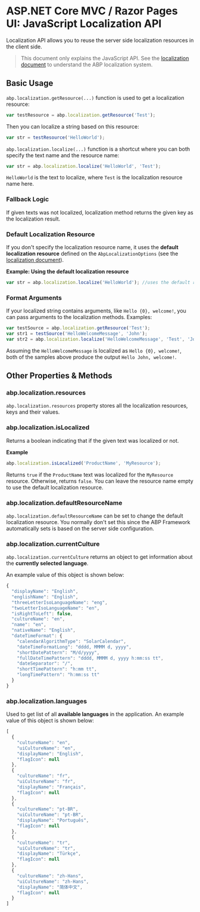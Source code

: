 # ASP.NET Core MVC / Razor Pages UI: JavaScript Localization API

Localization API allows you to reuse the server side localization resources in the client side.

> This document only explains the JavaScript API. See the [localization document](../../../Localization.md) to understand the ABP localization system.

## Basic Usage

`abp.localization.getResource(...)` function is used to get a localization resource:

````js
var testResource = abp.localization.getResource('Test');
````

Then you can localize a string based on this resource:

````js
var str = testResource('HelloWorld');
````

`abp.localization.localize(...)` function is a shortcut where you can both specify the text name and the resource name:

````js
var str = abp.localization.localize('HelloWorld', 'Test');
````

`HelloWorld` is the text to localize, where `Test` is the localization resource name here.

### Fallback Logic

If given texts was not localized, localization method returns the given key as the localization result.

### Default Localization Resource

If you don't specify the localization resource name, it uses the **default localization resource** defined on the `AbpLocalizationOptions` (see the [localization document](../../../Localization.md)).

**Example: Using the default localization resource**

````js
var str = abp.localization.localize('HelloWorld'); //uses the default resource
````

### Format Arguments

If your localized string contains arguments, like `Hello {0}, welcome!`, you can pass arguments to the localization methods. Examples:

````js
var testSource = abp.localization.getResource('Test');
var str1 = testSource('HelloWelcomeMessage', 'John');
var str2 = abp.localization.localize('HelloWelcomeMessage', 'Test', 'John');
````

Assuming the `HelloWelcomeMessage` is localized as `Hello {0}, welcome!`, both of the samples above produce the output `Hello John, welcome!`.

## Other Properties & Methods

### abp.localization.resources

`abp.localization.resources` property stores all the localization resources, keys and their values.

### abp.localization.isLocalized

Returns a boolean indicating that if the given text was localized or not.

**Example**

````js
abp.localization.isLocalized('ProductName', 'MyResource');
````

Returns `true` if the `ProductName` text was localized for the `MyResource` resource. Otherwise, returns `false`. You can leave the resource name empty to use the default localization resource.

### abp.localization.defaultResourceName

`abp.localization.defaultResourceName` can be set to change the default localization resource. You normally don't set this since the ABP Framework automatically sets is based on the server side configuration.

### abp.localization.currentCulture

`abp.localization.currentCulture` returns an object to get information about the **currently selected language**.

An example value of this object is shown below:

````js
{
  "displayName": "English",
  "englishName": "English",
  "threeLetterIsoLanguageName": "eng",
  "twoLetterIsoLanguageName": "en",
  "isRightToLeft": false,
  "cultureName": "en",
  "name": "en",
  "nativeName": "English",
  "dateTimeFormat": {
    "calendarAlgorithmType": "SolarCalendar",
    "dateTimeFormatLong": "dddd, MMMM d, yyyy",
    "shortDatePattern": "M/d/yyyy",
    "fullDateTimePattern": "dddd, MMMM d, yyyy h:mm:ss tt",
    "dateSeparator": "/",
    "shortTimePattern": "h:mm tt",
    "longTimePattern": "h:mm:ss tt"
  }
}
````

### abp.localization.languages

Used to get list of all **available languages** in the application. An example value of this object is shown below:

````js
[
  {
    "cultureName": "en",
    "uiCultureName": "en",
    "displayName": "English",
    "flagIcon": null
  },
  {
    "cultureName": "fr",
    "uiCultureName": "fr",
    "displayName": "Français",
    "flagIcon": null
  },
  {
    "cultureName": "pt-BR",
    "uiCultureName": "pt-BR",
    "displayName": "Português",
    "flagIcon": null
  },
  {
    "cultureName": "tr",
    "uiCultureName": "tr",
    "displayName": "Türkçe",
    "flagIcon": null
  },
  {
    "cultureName": "zh-Hans",
    "uiCultureName": "zh-Hans",
    "displayName": "简体中文",
    "flagIcon": null
  }
]
````

